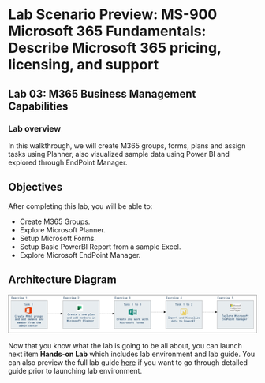 # Lab Scenario Preview: MS-900 Microsoft 365 Fundamentals: Describe Microsoft 365 pricing, licensing, and support

## Lab 03: M365 Business Management Capabilities 

### Lab overview

In this walkthrough, we will create M365 groups, forms, plans and assign tasks using Planner, also visualized sample data using Power BI and explored through EndPoint Manager.

## Objectives

After completing this lab, you will be able to:

- Create M365 Groups.
- Explore Microsoft Planner.
- Setup Microsoft Forms.
- Setup Basic PowerBI Report from a sample Excel.
- Explore Microsoft EndPoint Manager.

## Architecture Diagram

![](media/MS-900-LSP-Mod-3.png)

Now that you know what the lab is going to be all about, you can launch next item **Hands-on Lab** which includes lab environment and lab guide. You can also preview the full lab guide [here](https://experience.cloudlabs.ai/#/labguidepreview/3a8522f3-2f12-46ca-a086-14e0cabba6df) if you want to go through detailed guide prior to launching lab environment.  
